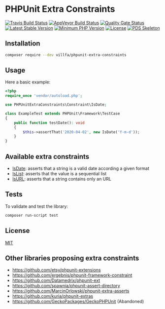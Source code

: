 # PHPUnit Extra Constraints

[![Travis Build Status](https://secure.travis-ci.org/villfa/phpunit-extra-constraints.png?branch=master)](http://travis-ci.org/villfa/phpunit-extra-constraints)
[![AppVeyor Build Status](https://ci.appveyor.com/api/projects/status/github/villfa/phpunit-extra-constraints?branch=master&svg=true)](https://ci.appveyor.com/project/villfa/phpunit-extra-constraints)
[![Quality Gate Status](https://sonarcloud.io/api/project_badges/measure?project=villfa_phpunit-extra-constraints&metric=alert_status)](https://sonarcloud.io/dashboard?id=villfa_phpunit-extra-constraints)
[![Latest Stable Version](https://poser.pugx.org/villfa/phpunit-extra-constraints/v/stable)](https://packagist.org/packages/villfa/phpunit-extra-constraints)
[![Minimum PHP Version](https://img.shields.io/badge/php-%3E%3D%207.2-8892BF.svg?style=flat-square)](https://php.net/)
[![License](https://poser.pugx.org/villfa/phpunit-extra-constraints/license)](./LICENSE)
[![PDS Skeleton](https://img.shields.io/badge/pds-skeleton-blue.svg?style=flat-square)](https://github.com/php-pds/skeleton)

## Installation

```sh
composer require --dev villfa/phpunit-extra-constraints
```

## Usage

Here a basic example:

```php
<?php
require_once 'vendor/autoload.php';

use PHPUnitExtraConstraints\Constraint\IsDate;

class ExampleTest extends PHPUnit\Framework\TestCase
{
    public function testDate(): void
    {
        $this->assertThat('2020-04-02', new IsDate('Y-m-d'));
    }
}
```

## Available extra constraints

* [IsDate](./src/Constraint/IsDate.php): asserts that a string is a valid date according a given format
* [IsList](./src/Constraint/IsList.php): asserts that the value is a sequential list
* [IsURL](./src/Constraint/IsURL.php): asserts that a string contains only an URL

## Tests

To validate and test the library:

```sh
composer run-script test
```

## License

[MIT](./LICENSE)

## Other libraries proposing extra constraints

* https://github.com/etsy/phpunit-extensions
* https://github.com/ergebnis/phpunit-framework-constraint
* https://github.com/Datamedrix/phpunit-ext
* https://github.com/spawnia/phpunit-assert-directory
* https://github.com/MarcinOrlowski/phpunit-extra-asserts
* https://github.com/kuria/phpunit-extras
* https://github.com/GeckoPackages/GeckoPHPUnit (Abandoned)
